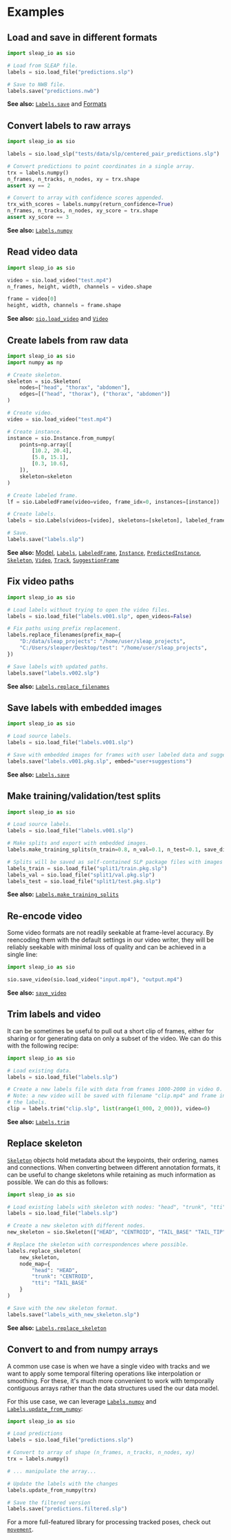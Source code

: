 # Examples

## Load and save in different formats

```py
import sleap_io as sio

# Load from SLEAP file.
labels = sio.load_file("predictions.slp")

# Save to NWB file.
labels.save("predictions.nwb")
```

**See also:** [`Labels.save`](model.md#sleap_io.Labels.save) and [Formats](formats.md)


## Convert labels to raw arrays

```py
import sleap_io as sio

labels = sio.load_slp("tests/data/slp/centered_pair_predictions.slp")

# Convert predictions to point coordinates in a single array.
trx = labels.numpy()
n_frames, n_tracks, n_nodes, xy = trx.shape
assert xy == 2

# Convert to array with confidence scores appended.
trx_with_scores = labels.numpy(return_confidence=True)
n_frames, n_tracks, n_nodes, xy_score = trx.shape 
assert xy_score == 3
```

**See also:** [`Labels.numpy`](model.md#sleap_io.Labels.numpy)


## Read video data

```py
import sleap_io as sio

video = sio.load_video("test.mp4")
n_frames, height, width, channels = video.shape

frame = video[0]
height, width, channels = frame.shape
```

**See also:** [`sio.load_video`](formats.md#sleap_io.load_video) and [`Video`](model.md#sleap_io.Video)



## Create labels from raw data

```py
import sleap_io as sio
import numpy as np

# Create skeleton.
skeleton = sio.Skeleton(
    nodes=["head", "thorax", "abdomen"],
    edges=[("head", "thorax"), ("thorax", "abdomen")]
)

# Create video.
video = sio.load_video("test.mp4")

# Create instance.
instance = sio.Instance.from_numpy(
    points=np.array([
        [10.2, 20.4],
        [5.8, 15.1],
        [0.3, 10.6],
    ]),
    skeleton=skeleton
)

# Create labeled frame.
lf = sio.LabeledFrame(video=video, frame_idx=0, instances=[instance])

# Create labels.
labels = sio.Labels(videos=[video], skeletons=[skeleton], labeled_frames=[lf])

# Save.
labels.save("labels.slp")
```

**See also:** [Model](model.md), [`Labels`](model.md#sleap_io.Labels),
[`LabeledFrame`](model.md#sleap_io.LabeledFrame),
[`Instance`](model.md#sleap_io.Instance),
[`PredictedInstance`](model.md#sleap_io.PredictedInstance),
[`Skeleton`](model.md#sleap_io.Skeleton), [`Video`](model.md#sleap_io.Video), [`Track`](model.md#sleap_io.Track), [`SuggestionFrame`](model.md#sleap_io.SuggestionFrame)


## Fix video paths

```py
import sleap_io as sio

# Load labels without trying to open the video files.
labels = sio.load_file("labels.v001.slp", open_videos=False)

# Fix paths using prefix replacement.
labels.replace_filenames(prefix_map={
    "D:/data/sleap_projects": "/home/user/sleap_projects",
    "C:/Users/sleaper/Desktop/test": "/home/user/sleap_projects",
})

# Save labels with updated paths.
labels.save("labels.v002.slp")
```

**See also:** [`Labels.replace_filenames`](model.md#sleap_io.Labels.replace_filenames)


## Save labels with embedded images

```py
import sleap_io as sio

# Load source labels.
labels = sio.load_file("labels.v001.slp")

# Save with embedded images for frames with user labeled data and suggested frames.
labels.save("labels.v001.pkg.slp", embed="user+suggestions")
```

**See also:** [`Labels.save`](model.md#sleap_io.Labels.save)


## Make training/validation/test splits

```py
import sleap_io as sio

# Load source labels.
labels = sio.load_file("labels.v001.slp")

# Make splits and export with embedded images.
labels.make_training_splits(n_train=0.8, n_val=0.1, n_test=0.1, save_dir="split1", seed=42)

# Splits will be saved as self-contained SLP package files with images and labels.
labels_train = sio.load_file("split1/train.pkg.slp")
labels_val = sio.load_file("split1/val.pkg.slp")
labels_test = sio.load_file("split1/test.pkg.slp")
```

**See also:** [`Labels.make_training_splits`](model.md#sleap_io.Labels.make_training_splits)


## Re-encode video

Some video formats are not readily seekable at frame-level accuracy. By reencoding them
with the default settings in our video writer, they will be reliably seekable with
minimal loss of quality and can be achieved in a single line:

```py
import sleap_io as sio

sio.save_video(sio.load_video("input.mp4"), "output.mp4")
```

**See also:** [`save_video`](formats.md#sleap_io.save_video)


## Trim labels and video

It can be sometimes be useful to pull out a short clip of frames, either for sharing or
for generating data on only a subset of the video. We can do this with the following
recipe:

```py
import sleap_io as sio

# Load existing data.
labels = sio.load_file("labels.slp")

# Create a new labels file with data from frames 1000-2000 in video 0.
# Note: a new video will be saved with filename "clip.mp4" and frame indices adjusted in
# the labels.
clip = labels.trim("clip.slp", list(range(1_000, 2_000)), video=0)
```

**See also:** [`Labels.trim`](model.md#sleap_io.Labels.trim)


## Replace skeleton

[`Skeleton`](model.md#sleap_io.Skeleton) objects hold metadata about the keypoints,
their ordering, names and connections. When converting between different annotation
formats, it can be useful to change skeletons while retaining as much information as
possible. We can do this as follows:

```py
import sleap_io as sio

# Load existing labels with skeleton with nodes: "head", "trunk", "tti"
labels = sio.load_file("labels.slp")

# Create a new skeleton with different nodes.
new_skeleton = sio.Skeleton(["HEAD", "CENTROID", "TAIL_BASE" "TAIL_TIP"])

# Replace the skeleton with correspondences where possible.
labels.replace_skeleton(
    new_skeleton,
    node_map={
        "head": "HEAD",
        "trunk": "CENTROID",
        "tti": "TAIL_BASE"
    }
)

# Save with the new skeleton format.
labels.save("labels_with_new_skeleton.slp")
```

**See also:** [`Labels.replace_skeleton`](model.md#sleap_io.Labels.replace_skeleton)


## Convert to and from numpy arrays

A common use case is when we have a single video with tracks and we want to apply some temporal filtering operations like interpolation or smoothing. For these, it's much more convenient to work with temporally contiguous arrays rather than the data structures used the our data model.

For this use case, we can leverage [`Labels.numpy`](model.md#sleap_io.Labels.numpy) and [`Labels.update_from_numpy`](model.md#sleap_io.Labels.update_from_numpy):

```py
import sleap_io as sio

# Load predictions
labels = sio.load_file("predictions.slp")

# Convert to array of shape (n_frames, n_tracks, n_nodes, xy)
trx = labels.numpy()

# ... manipulate the array...

# Update the labels with the changes
labels.update_from_numpy(trx)

# Save the filtered version
labels.save("predictions.filtered.slp")
```

For a more full-featured library for processing tracked poses, check out [`movement`](https://movement.neuroinformatics.dev/).
